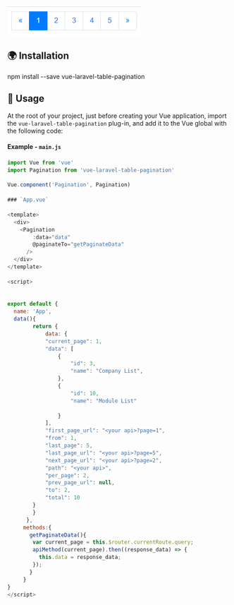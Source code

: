 ![alt text](https://github.com/imrancse94/vue-table-pagination/blob/main/screenshot.png?raw=true)


:earth_africa: Installation
---------------------------

  npm install --save vue-laravel-table-pagination

:wave: Usage
------------

At the root of your project, just before creating your Vue application, import the `vue-laravel-table-pagination` plug-in, and add it to the Vue global with the following code:

#### Example - `main.js`

``` js
import Vue from 'vue'
import Pagination from 'vue-laravel-table-pagination'

Vue.component('Pagination', Pagination)

### `App.vue`

<template>
  <div>
    <Pagination
        :data="data"
        @paginateTo="getPaginateData"
      />
  </div>
</template>

<script>


export default {
  name: 'App',
  data(){
        return {
            data: {
            "current_page": 1,
            "data": [
                {
                    "id": 3,
                    "name": "Company List",
                },
                {
                    "id": 10,
                    "name": "Module List"
                    
                }
            ],
            "first_page_url": "<your api>?page=1",
            "from": 1,
            "last_page": 5,
            "last_page_url": "<your api>?page=5",
            "next_page_url": "<your api>?page=2",
            "path": "<your api>",
            "per_page": 2,
            "prev_page_url": null,
            "to": 2,
            "total": 10
        }
        }
      },
     methods:{
       getPaginateData(){
        var current_page = this.$router.currentRoute.query;
        apiMethod(current_page).then((response_data) => {
          this.data = response_data;
        });
       }
     } 
}
</script>
```
